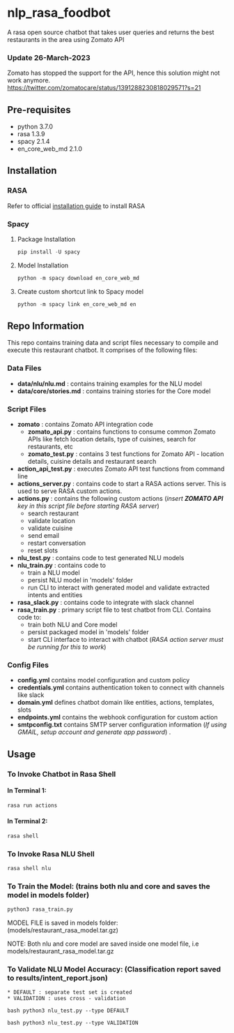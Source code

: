 # nlp_rasa_foodbot
A rasa open source chatbot that takes user queries and returns the best restaurants in the area using Zomato API

### Update 26-March-2023 
Zomato has stopped the support for the API, hence this solution might not work anymore.  
https://twitter.com/zomatocare/status/1391288230818029571?s=21 

## Pre-requisites

- python 3.7.0
- rasa 1.3.9
- spacy 2.1.4
- en_core_web_md 2.1.0

## Installation

### RASA

Refer to official [installation guide](https://rasa.com/docs/rasa/user-guide/installation/) to install RASA

### Spacy

1. Package Installation

   ```python
   pip install -U spacy
   ```

2. Model Installation

   ```python
   python -m spacy download en_core_web_md
   ```

3. Create custom shortcut link to Spacy model

   ```python
   python -m spacy link en_core_web_md en
   ```

## Repo Information

This repo contains training data and script files necessary to compile and execute this restaurant chatbot. It comprises of the following files:

### Data Files

- **data/nlu/nlu.md** : contains training examples for the NLU model  
- **data/core/stories.md** : contains training stories for the Core model  

### Script Files

- **zomato** : contains Zomato API integration code
  - **zomato_api.py** : contains functions to consume common Zomato APIs like fetch location details, type of cuisines, search for restaurants, etc
  - **zomato_test.py** : contains 3 test functions for Zomato API - location details, cuisine details and restaurant search
- **action_api_test.py** : executes Zomato API test functions from command line
- **actions_server.py** : contains code to start a RASA actions server. This is used to serve RASA custom actions.
- **actions.py** : contains the following custom actions (_insert **ZOMATO API** key in this script file before starting RASA server_)
  - search restaurant
  - validate location
  - validate cuisine
  - send email
  - restart conversation
  - reset slots  
- **nlu_test.py** : contains code to test generated NLU models
- **nlu_train.py** : contains code to
  - train a NLU model
  - persist NLU model in 'models' folder
  - run CLI to interact with generated model and validate extracted intents and entities
- **rasa_slack.py** : contains code to integrate with slack channel
- **rasa_train.py** : primary script file to test chatbot from CLI. Contains code to:
  - train both NLU and Core model
  - persist packaged model in 'models' folder
  - start CLI interface to interact with chatbot
    (_RASA action server must be running for this to work_)

### Config Files

- **config.yml** contains model configuration and custom policy
- **credentials.yml** contains authentication token to connect with channels like slack
- **domain.yml** defines chatbot domain like entities, actions, templates, slots  
- **endpoints.yml** contains the webhook configuration for custom action
- **smtpconfig.txt** contains SMTP server configuration information (_If using GMAIL, setup account and generate app password_) .

## Usage 

### To Invoke Chatbot in Rasa Shell

#### In Terminal 1: 
```bash
rasa run actions
```

#### In Terminal 2: 
```bash
rasa shell
````

### To Invoke Rasa NLU Shell

```bash
rasa shell nlu
```

### To Train the Model: (trains both nlu and core and saves the model in models folder)

```bash 
python3 rasa_train.py
```

MODEL FILE is saved in models folder: (models/restaurant_rasa_model.tar.gz)

NOTE: Both nlu and core model are saved inside one model file, i.e models/restaurant_rasa_model.tar.gz

### To Validate NLU Model Accuracy: (Classification report saved to results/intent_report.json)

    * DEFAULT : separate test set is created
    * VALIDATION : uses cross - validation

```bash python3 nlu_test.py --type DEFAULT```

```bash python3 nlu_test.py --type VALIDATION```


   
